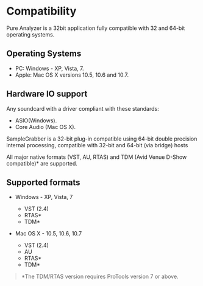 # Compatibility
Pure Analyzer is a 32bit application fully compatible with 32 and 64-bit operating systems.

## Operating Systems

* PC: Windows - XP, Vista, 7.
* Apple: Mac OS X versions 10.5, 10.6 and 10.7.

## Hardware IO support
Any soundcard with a driver compliant with these standards:

* ASIO(Windows).
* Core Audio (Mac OS X).

SampleGrabber is a 32-bit plug-in compatible using 64-bit double precision internal processing,
compatible with 32-bit and 64-bit (via bridge) hosts

All major native formats (VST, AU, RTAS) and TDM (Avid Venue D-Show compatible)* are supported.

## Supported formats
* Windows - XP, Vista, 7
    * VST (2.4)
    * RTAS*
    * TDM*

* Mac OS X - 10.5, 10.6, 10.7
    * VST (2.4)
    * AU
    * RTAS*
    * TDM*

> *The TDM/RTAS version requires ProTools version 7 or above.


